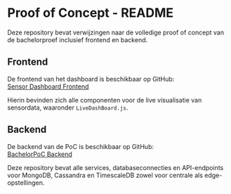 # Proof of Concept - README

Deze repository bevat verwijzingen naar de volledige proof of concept van de bachelorproef inclusief frontend en backend.

## Frontend

De frontend van het dashboard is beschikbaar op GitHub:  
[Sensor Dashboard Frontend](https://github.com/WoutVC/sensor-dashboard)  

Hierin bevinden zich alle componenten voor de live visualisatie van sensordata, waaronder `LiveDashBoard.js`.

## Backend

De backend van de PoC is beschikbaar op GitHub:  
[BachelorPoC Backend](https://github.com/WoutVC/BachelorPoC-Backend)  

Deze repository bevat alle services, databaseconnecties en API-endpoints voor MongoDB, Cassandra en TimescaleDB zowel voor centrale als edge-opstellingen.
